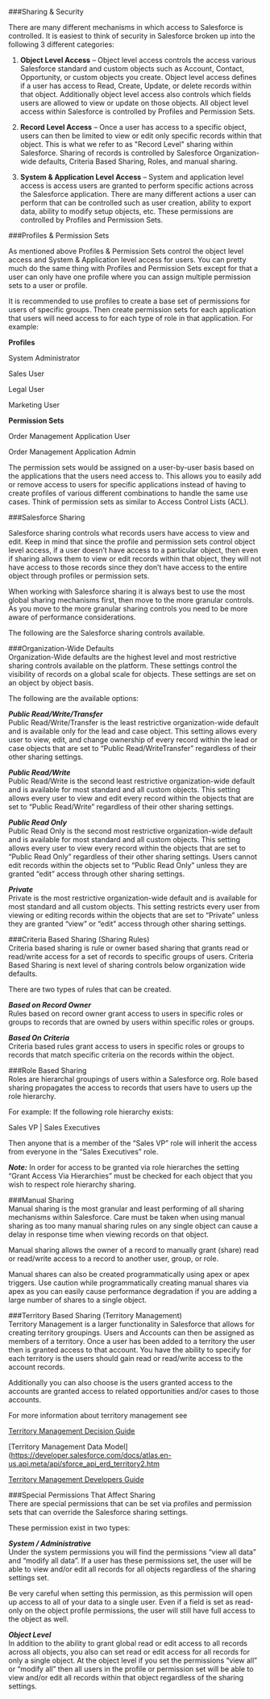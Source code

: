 ###Sharing & Security

There are many different mechanisms in which access to Salesforce is controlled. It is easiest to think of security in Salesforce broken up into the following 3 different categories: 

1. **Object Level Access** – Object level access controls the access various Salesforce standard and custom objects such as Account, Contact, Opportunity, or custom objects you create. Object level access defines if a user has access to Read, Create, Update, or delete records within that object. Additionally object level access also controls which fields users are allowed to view or update on those objects. All object level access within Salesforce is controlled by Profiles and Permission Sets. 

1. **Record Level Access** – Once a user has access to a specific object, users can then be limited to view or edit only specific records within that object. This is what we refer to as "Record Level" sharing within Salesforce. Sharing of records is controlled by Salesforce Organization-wide defaults, Criteria Based Sharing, Roles, and manual sharing.  

1. **System & Application Level Access** – System and application level access is access users are granted to perform specific actions across the Salesforce application. There are many different actions a user can perform that can be controlled such as user creation, ability to export data, ability to modify setup objects, etc. These permissions are controlled by Profiles and Permission Sets. 

###Profiles & Permission Sets

As mentioned above Profiles & Permission Sets control the object level access and System & Application level access for users. You can pretty much do the same thing with Profiles and Permission Sets except for that a user can only have one profile where you can assign multiple permission sets to a user or profile.  

It is recommended to use profiles to create a base set of permissions for users of specific groups. Then create permission sets for each application that users will need access to for each type of role in that application. For example:   

**Profiles** 

System Administrator  

Sales User  

Legal User  

Marketing User  


**Permission Sets** 

Order Management Application User  

Order Management Application Admin  

The permission sets would be assigned on a user-by-user basis based on the applications that the users need access to. This allows you to easily add or remove access to users for specific applications instead of having to create profiles of various different combinations to handle the same use cases. Think of permission sets as similar to Access Control Lists (ACL). 



###Salesforce Sharing

Salesforce sharing controls what records users have access to view and edit. Keep in mind that since the profile and permission sets control object level access, if a user doesn’t have access to a particular object, then even if sharing allows them to view or edit records within that object, they will not have access to those records since they don’t have access to the entire object through profiles or permission sets. 
 
When working with Salesforce sharing it is always best to use the most global sharing mechanisms first, then move to the more granular controls. As you move to the more granular sharing controls you need to be more aware of performance considerations. 
 
The following are the Salesforce sharing controls available. 
 
###Organization-Wide Defaults  
Organization-Wide defaults are the highest level and most restrictive sharing controls available on the platform. These settings control the visibility of records on a global scale for objects. These settings are set on an object by object basis. 
 
The following are the available options: 
 
***Public Read/Write/Transfer***  
Public Read/Write/Transfer is the least restrictive organization-wide default and is available only for the lead and case object. This setting allows every user to view, edit, and change ownership of every record within the lead or case objects that are set to “Public Read/WriteTransfer” regardless of their other sharing settings. 
 
***Public Read/Write***   
Public Read/Write is the second least restrictive organization-wide default and is available for most standard and all custom objects. This setting allows every user to view and edit every record within the objects that are set to “Public Read/Write” regardless of their other sharing settings. 
 
***Public Read Only***  
Public Read Only is the second most restrictive organization-wide default and is available for most standard and all custom objects. This setting allows every user to view every record within the objects that are set to “Public Read Only” regardless of their other sharing settings. Users cannot edit records within the objects set to “Public Read Only” unless they are granted “edit” access through other sharing settings.  
 
***Private***   
Private is the most restrictive organization-wide default and is available for most standard and all custom objects. This setting restricts every user from viewing or editing records within the objects that are set to “Private” unless they are granted “view” or “edit” access through other sharing settings.  
 
###Criteria Based Sharing (Sharing Rules)    
Criteria based sharing is rule or owner based sharing that grants read or read/write access for a set of records to specific groups of users. Criteria Based Sharing is next level of sharing controls below organization wide defaults. 
 
There are two types of rules that can be created. 
 
***Based on Record Owner***  
Rules based on record owner grant access to users in specific roles or groups to records that are owned by users within specific roles or groups. 
 
***Based On Criteria***  
Criteria based rules grant access to users in specific roles or groups to records that match specific criteria on the records within the object. 
 
###Role Based Sharing  
Roles are hierarchal groupings of users within a Salesforce org. Role based sharing propagates the access to records that users have to users up the role hierarchy.  
 
For example: If the following role hierarchy exists: 
 
Sales VP 
 	| 
Sales Executives 
 
Then anyone that is a member of the “Sales VP” role will inherit the access from everyone in the “Sales Executives” role. 
 
***Note:*** In order for access to be granted via role hierarches the setting “Grant Access Via Hierarchies” must be checked for each object that you wish to respect role hierarchy sharing. 
 
 
 
###Manual Sharing    
Manual sharing is the most granular and least performing of all sharing mechanisms within Salesforce.  Care must be taken when using manual sharing as too many manual sharing rules on any single object can cause a delay in response time when viewing records on that object.  
 
Manual sharing allows the owner of a record to manually grant (share) read or read/write access to a record to another user, group, or role.  
 
Manual shares can also be created programmatically using apex or apex triggers. Use caution while programmatically creating manual shares via apex as you can easily cause performance degradation if you are adding a large number of shares to a single object.  
 
###Territory Based Sharing (Territory Management)  
Territory Management is a larger functionality in Salesforce that allows for creating territory groupings. Users and Accounts can then be assigned as members of a territory. Once a user has been added to a territory the user then is granted access to that account. You have the ability to specify for each territory is the users should gain read or read/write access to the account records. 
 
Additionally you can also choose is the users granted access to the accounts are granted access to related opportunities and/or cases to those accounts. 
 
For more information about territory management see 
 
[Territory Management Decision Guide](https://developer.salesforce.com/page/Territory_Management_Decision_Guide)
 
[Territory Management Data Model](https://developer.salesforce.com/docs/atlas.en-us.api.meta/api/sforce_api_erd_territory2.htm 
 
[Territory Management Developers Guide](https://developer.salesforce.com/docs/atlas.en-us.apexcode.meta/apexcode/Territory2.htm)  
 
 
 
###Special Permissions That Affect Sharing  
There are special permissions that can be set via profiles and permission sets that can override the Salesforce sharing settings.  
 
These permission exist in two types: 
 
***System / Administrative***   
Under the system permissions you will find the permissions “view all data” and “modify all data”. If a user has these permissions set, the user will be able to view and/or edit all records for all objects regardless of the sharing settings set.  
 
Be very careful when setting this permission, as this permission will open up access to all of your data to a single user. Even if a field is set as read-only on the object profile permissions, the user will still have full access to the object as well.  
 
***Object Level***   
In addition to the ability to grant global read or edit access to all records across all objects, you also can set read or edit access for all records for only a single object. At the object level if you set the permissions “view all” or “modify all” then all users in the profile or permission set will be able to view and/or edit all records within that object regardless of the sharing settings. 